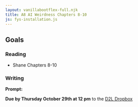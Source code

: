 ```yaml
---
layout: vanillabootflex-full.njk
title: A8 AI Weirdness Chapters 8-10
js: fys-installation.js
---
```


## Goals



### Reading

- Shane Chapters 8-10

### Writing

**Prompt:**  

**Due by Thursday October 29th at 12 pm** to the [D2L Dropbox](#)


